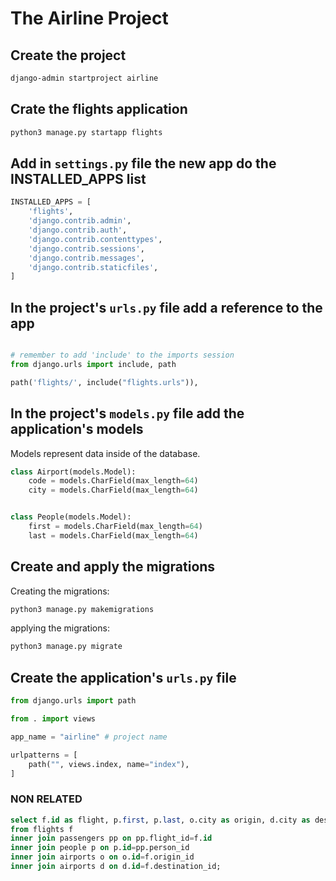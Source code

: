 # The Airline Project

## Create the project

```bash
django-admin startproject airline 
```

## Crate the flights application

```bash
python3 manage.py startapp flights
```

## Add in ```settings.py``` file the new app do the INSTALLED_APPS list
```python
INSTALLED_APPS = [
    'flights',
    'django.contrib.admin',
    'django.contrib.auth',
    'django.contrib.contenttypes',
    'django.contrib.sessions',
    'django.contrib.messages',
    'django.contrib.staticfiles',
]
```

## In the project's ```urls.py``` file add a reference to the app

```python

# remember to add 'include' to the imports session
from django.urls import include, path

path('flights/', include("flights.urls")),
```

## In the project's ```models.py``` file add the application's models

Models represent data inside of the database.

```python
class Airport(models.Model):
    code = models.CharField(max_length=64)
    city = models.CharField(max_length=64)


class People(models.Model):
    first = models.CharField(max_length=64)
    last = models.CharField(max_length=64)

```

## Create and apply the migrations

Creating the migrations:
```bash
python3 manage.py makemigrations
```

applying the migrations:
```bash
python3 manage.py migrate
```

## Create the application's ```urls.py``` file

```python
from django.urls import path

from . import views

app_name = "airline" # project name

urlpatterns = [
    path("", views.index, name="index"),
]
```

### NON RELATED

```sql
select f.id as flight, p.first, p.last, o.city as origin, d.city as destination, f.duration
from flights f
inner join passengers pp on pp.flight_id=f.id
inner join people p on p.id=pp.person_id
inner join airports o on o.id=f.origin_id
inner join airports d on d.id=f.destination_id;
```